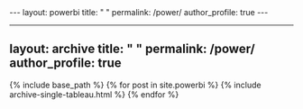 <!-->
---
layout: powerbi
title: " "
permalink: /power/
author_profile: true
---
<!-->
---
layout: archive
title: " "
permalink: /power/
author_profile: true
---

{% include base_path %}
{% for post in site.powerbi %}
  {% include archive-single-tableau.html %}
{% endfor %}
